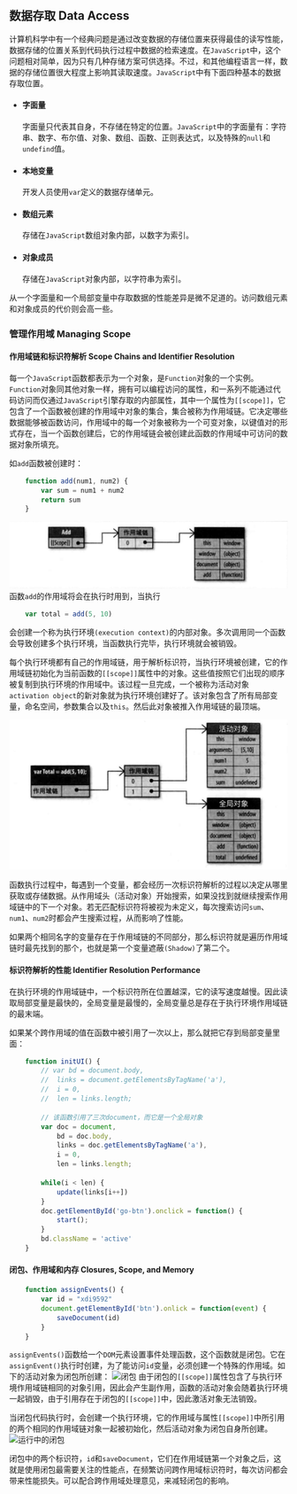 ## 数据存取 Data Access

计算机科学中有一个经典问题是通过改变数据的存储位置来获得最佳的读写性能，数据存储的位置关系到代码执行过程中数据的检索速度。在```JavaScript```中，这个问题相对简单，因为只有几种存储方案可供选择。不过，和其他编程语言一样，数据的存储位置很大程度上影响其读取速度。```JavaScript```中有下面四种基本的数据存取位置。

- #### 字面量
	字面量只代表其自身，不存储在特定的位置。```JavaScript```中的字面量有：字符串、数字、布尔值、对象、数组、函数、正则表达式，以及特殊的```null```和```undefind```值。
- #### 本地变量
	开发人员使用```var```定义的数据存储单元。
- #### 数组元素
	存储在```JavaScript```数组对象内部，以数字为索引。
- #### 对象成员
	存储在```JavaScript```对象内部，以字符串为索引。

从一个字面量和一个局部变量中存取数据的性能差异是微不足道的。访问数组元素和对象成员的代价则会高一些。

### 管理作用域 Managing Scope

#### 作用域链和标识符解析 Scope Chains and Identifier Resolution

每一个```JavaScript```函数都表示为一个对象，是```Function```对象的一个实例。```Function```对象同其他对象一样，拥有可以编程访问的属性，和一系列不能通过代码访问而仅通过```JavaScript```引擎存取的内部属性，其中一个属性为```[[scope]]```，它包含了一个函数被创建的作用域中对象的集合，集合被称为作用域链。它决定哪些数据能够被函数访问，作用域中的每一个对象被称为一个可变对象，以键值对的形式存在，当一个函数创建后，它的作用域链会被创建此函数的作用域中可访问的数据对象所填充。

如```add```函数被创建时：
```js
	function add(num1, num2) {
		var sum = num1 + num2
		return sum
	}
```

![函数add()的作用域链条](./IMAGES/scope.png)
函数```add```的作用域将会在执行时用到，当执行
```js
	var total = add(5, 10)
```
会创建一个称为执行环境```(execution context)```的内部对象。多次调用同一个函数会导致创建多个执行环境，当函数执行完毕，执行环境就会被销毁。

每个执行环境都有自己的作用域链，用于解析标识符，当执行环境被创建，它的作用域链初始化为当前函数的```[[scope]]```属性中的对象。这些值按照它们出现的顺序被复制到执行环境的作用域中。该过程一旦完成，一个被称为活动对象 ```activation object```的新对象就为执行环境创建好了。该对象包含了所有局部变量，命名空间，参数集合以及```this```。然后此对象被推入作用域链的最顶端。

![函数add()执行期的作用域链](./IMAGES/scope2.png)

函数执行过程中，每遇到一个变量，都会经历一次标识符解析的过程以决定从哪里获取或存储数据。从作用域头（活动对象）开始搜索，如果没找到就继续搜索作用域链中的下一个对象。若无匹配标识符将被视为未定义，每次搜索访问```sum```、```num1```、```num2```时都会产生搜索过程，从而影响了性能。

如果两个相同名字的变量存在于作用域链的不同部分，那么标识符就是遍历作用域链时最先找到的那个，也就是第一个变量遮蔽```(Shadow)```了第二个。

#### 标识符解析的性能 Identifier Resolution Performance

在执行环境的作用域链中，一个标识符所在位置越深，它的读写速度越慢。因此读取局部变量是最快的，全局变量是最慢的，全局变量总是存在于执行环境作用域链的最末端。

如果某个跨作用域的值在函数中被引用了一次以上，那么就把它存到局部变量里面：
```js
	function initUI() {
		// var bd = document.body,
		// 	links = document.getElementsByTagName('a'),
		// 	i = 0,
		// 	len = links.length;

		// 该函数引用了三次document，而它是一个全局对象
		var doc = document,
			bd = doc.body,
			links = doc.getElementsByTagName('a'),
			i = 0,
			len = links.length;
		
		while(i < len) {
			update(links[i++])
		}
		doc.getElementById('go-btn').onclick = function() {
			start();
		}
		bd.className = 'active'
	}
```

#### 闭包、作用域和内存 Closures, Scope, and Memory

```js
	function assignEvents() {
		var id = "xdi9592"
		document.getElementById('btn').onlick = function(event) {
			saveDocument(id)
		}
	}
```
```assignEvents()```函数给一个```DOM```元素设置事件处理函数，这个函数就是闭包。它在```assignEvent()```执行时创建，为了能访问```id```变量，必须创建一个特殊的作用域。如下的活动对象为闭包所创建：
![闭包](./IMAGES/closure.png)
由于闭包的```[[scope]]```属性包含了与执行环境作用域链相同的对象引用，因此会产生副作用，函数的活动对象会随着执行环境一起销毁，由于引用存在于闭包的```[[scope]]```中，因此激活对象无法销毁。

当闭包代码执行时，会创建一个执行环境，它的作用域与属性```[[scope]]```中所引用的两个相同的作用域链对象一起被初始化，然后活动对象为闭包自身所创建。
![运行中的闭包]('./../IMAGES/running_closure.png)

闭包中的两个标识符，```id```和```saveDocument```，它们在作用域链第一个对象之后，这就是使用闭包最需要关注的性能点，在频繁访问跨作用域标识符时，每次访问都会带来性能损失。可以配合跨作用域处理意见，来减轻闭包的影响。